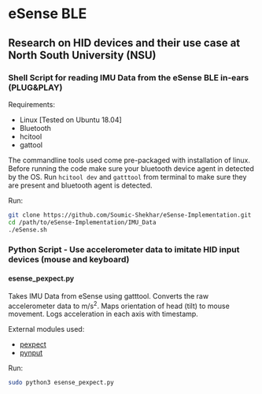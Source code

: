 # eSense BLE 
## Research on HID devices and their use case at North South University (NSU)

### Shell Script for reading IMU Data from the eSense BLE in-ears (PLUG&PLAY)

Requirements:
- Linux [Tested on Ubuntu 18.04]
- Bluetooth
- hcitool
- gattool

The commandline tools used come pre-packaged with installation of linux. Before running the code make sure your bluetooth device agent in detected by the OS. Run `hcitool dev` and `gatttool` from terminal to make sure they are present and bluetooth agent is detected.

Run:
```bash
git clone https://github.com/Soumic-Shekhar/eSense-Implementation.git
cd /path/to/eSense-Implementation/IMU_Data
./eSense.sh
```

### Python Script - Use accelerometer data to imitate HID input devices (mouse and keyboard)

#### esense_pexpect.py
Takes IMU Data from eSense using gatttool. Converts the raw accelerometer data to m/s<sup>2</sup>. Maps orientation of head (tilt) to mouse movement.
Logs acceleration in each axis with timestamp.

External modules used:
- [pexpect](https://pypi.org/project/pexpect/)
- [pynput](https://pypi.org/project/pynput/)

Run:
```bash
sudo python3 esense_pexpect.py
```
